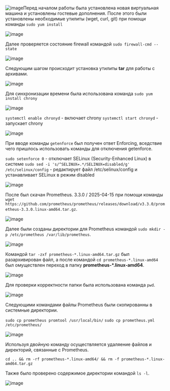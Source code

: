 ![image](https://github.com/user-attachments/assets/0540a437-30be-421a-9756-9daaebc4a5d0)Перед началом работы была установлена новая виртуальная машина и установлены гостевые дополнения.
После этого были установлены необходимые утилиты (wget, curl, git) при помощи команды `sudo yum install`

![image](https://github.com/user-attachments/assets/6c696423-c075-41e4-a593-6e48915bfc72)

Далее проверяется состояние firewall командой `sudo firewall-cmd --state`

![image](https://github.com/user-attachments/assets/fcb3f7cb-ba94-448e-8f48-7643c3800922)

Следующим шагом происходит установка утилиты **tar** для работы с архивами.

![image](https://github.com/user-attachments/assets/94a81bc4-fb46-4f12-8507-cf7bc0619239)

Для синхронизации времени была использована команда `sudo yum install chrony`

![image](https://github.com/user-attachments/assets/3a0363c8-c3e3-4812-a125-7b657906e2f4)

`systemctl enable chronyd` - включает chrony
`systemctl start chronyd` - запускает chrony

![image](https://github.com/user-attachments/assets/03a00533-9c09-4084-b96b-600d1b8b43c1)

При вводе команды `getenforce` был получен ответ Enforcing, вседствие чего пришлось использовать команды для отключения getenforce.

`sudo setenforce 0` - отключает SELinux (Security-Enhanced Linux) в системе
`sudo sed -i 's/^SELINUX=.*/SELINUX=disabled/g' /etc/selinux/config` - редактирует файл /etc/selinux/config и устанавливает SELinux в режим disabled

![image](https://github.com/user-attachments/assets/3f478861-2ac7-442e-a5da-2c147bca7570)

После был скачан Prometheus. 3.3.0 / 2025-04-15 при помощи команды `wget https://github.com/prometheus/prometheus/releases/download/v3.3.0/prometheus-3.3.0.linux-amd64.tar.gz`.

![image](https://github.com/user-attachments/assets/990dac7a-8804-44ee-9064-9e270a3d4b64)

Далее были созданы директории для Prometheus командой `sudo mkdir -p /etc/prometheus /var/lib/prometheus`.

![image](https://github.com/user-attachments/assets/69d48274-6811-4feb-ba33-bff62adbbbe1)

Командой `tar -zxf prometheus-*.linux-amd64.tar.gz` был разархивирован файл, а после командой `cd prometheus-*.linux-amd64` был омуществлен переход в папку  **prometheus-*.linux-amd64**.

![image](https://github.com/user-attachments/assets/3eb9b41c-9358-4712-8bb5-5edbc45bb1a0)

Для проверки корректности папки была использована команда `pwd`.

![image](https://github.com/user-attachments/assets/b208f0c6-e681-4cb4-b666-79d98c70b9cb)

Следующими командами файлы Prometheus были скопированны в системные директории.

`sudo cp prometheus promtool /usr/local/bin/`
`sudo cp prometheus.yml /etc/prometheus/`

![image](https://github.com/user-attachments/assets/59135fd7-41b5-49e9-9ded-e90de7e88275)

Используя двойную команду осуществляется удаляение файлов и директорий, связанные с Prometheus.

`cd .. && rm -rf prometheus-*.linux-amd64/ && rm -f prometheus-*.linux-amd64.tar.gz`

Также было проверено содержимое директории командой `ls -l`.

![image](https://github.com/user-attachments/assets/6b6d497d-8e41-4dd8-96e7-17898f985ef0)








